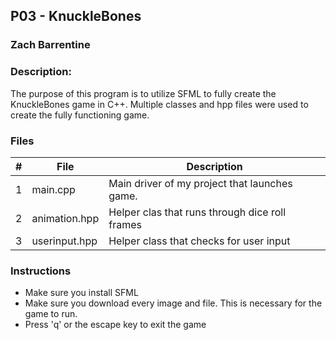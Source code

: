 ## P03 - KnuckleBones
### Zach Barrentine
### Description:

The purpose of this program is to utilize SFML to fully create the KnuckleBones game in C++. Multiple classes and hpp files were used to create the fully functioning game.

### Files

|   #   | File            | Description                                        |
| :---: | --------------- | -------------------------------------------------- |
|   1   | main.cpp         | Main driver of my project that launches game.      |
|   2   | animation.hpp  | Helper clas that runs through dice roll frames         |
|   3   | userinput.hpp | Helper class that checks for user input |

### Instructions

- Make sure you install SFML
- Make sure you download every image and file. This is necessary for the game to run.
- Press 'q' or the escape key to exit the game


